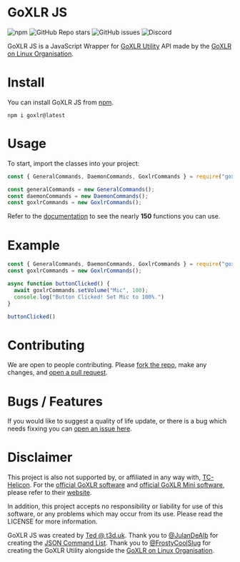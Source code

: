 # GoXLR JS

![npm](https://img.shields.io/npm/v/goxlr?label=version)
![GitHub Repo stars](https://img.shields.io/github/stars/teddybrine/goxlr)
![GitHub issues](https://img.shields.io/github/issues/teddybrine/goxlr)
![Discord](https://img.shields.io/discord/1124010710138106017?logo=discord&logoColor=5865F2&label=Discord&color=5865F2)

GoXLR JS is a JavaScript Wrapper for [GoXLR Utility](https://github.com/GoXLR-on-Linux/goxlr-utility) API made by the [GoXLR on Linux Organisation](https://github.com/GoXLR-on-Linux).

# Install

You can install GoXLR JS from [npm](https://npmjs.org/goxlr).

`npm i goxlr@latest`

# Usage

To start, import the classes into your project:

```js
const { GeneralCommands, DaemonCommands, GoxlrCommands } = require("goxlr");

const generalCommands = new GeneralCommands();
const daemonCommands = new DaemonCommands();
const goxlrCommands = new GoxlrCommands();
```

Refer to the [documentation](https://github.com/teddybrine/goxlr-js/wiki) to see the nearly **150** functions you can use.

# Example

```js
const { GeneralCommands, DaemonCommands, GoxlrCommands } = require("goxlr");
const goxlrCommands = new GoxlrCommands();

async function buttonClicked() {
  await goxlrCommands.setVolume("Mic", 100);
  console.log("Button Clicked! Set Mic to 100%.")
}

buttonClicked()
```

# Contributing

We are open to people contributing. Please [fork the repo](https://github.com/teddybrine/goxlr-js/fork), make any changes, and [open a pull request](https://github.com/teddybrine/goxlr-js/pulls).

# Bugs / Features

If you would like to suggest a quality of life update, or there is a bug which needs fixxing you can [open an issue here](https://github.com/teddybrine/goxlr-js/issues).

# Disclaimer

This project is also not supported by, or affiliated in any way with, [TC-Helicon](https://www.tc-helicon.com/). For the [official GoXLR software](https://www.tc-helicon.com/product.html?modelCode=P0CQK) and [official GoXLR Mini software](https://www.tc-helicon.com/product.html?modelCode=P0DI7), please refer to their [website](https://www.tc-helicon.com/).

In addition, this project accepts no responsibility or liability for use of this software, or any problems which may occur from its use. Please read the LICENSE for more information.

GoXLR JS was created by [Ted @ t3d.uk](https://t3d.uk). Thank you to [@JulanDeAlb](https://github.com/JulanDeAlb) for creating the [JSON Command List](https://github.com/JulanDeAlb/GoXLR-Utility.NET/blob/dev/CommandsInJson.json). Thank you to [@FrostyCoolSlug](https://github.com/FrostyCoolSlug) for creating the GoXLR Utility alongside the [GoXLR on Linux Organisation](https://github.com/GoXLR-on-Linux).
